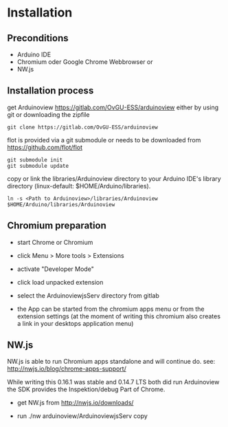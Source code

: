 # Installation

## Preconditions

* Arduino IDE
* Chromium oder Google Chrome Webbrowser
or
* NW.js

## Installation process

get Arduinoview https://gitlab.com/OvGU-ESS/arduinoview either by using git or downloading the zipfile

    git clone https://gitlab.com/OvGU-ESS/arduinoview

flot is provided via a git submodule or needs to be downloaded from https://github.com/flot/flot

    git submodule init
    git submodule update

copy or link the libraries/Arduinoview directory to your Arduino IDE's library directory (linux-default: $HOME/Arduino/libraries).

    ln -s <Path to Arduinoview>/libraries/Arduinoview $HOME/Arduino/libraries/Arduinoview

## Chromium preparation

* start Chrome or Chromium
* click Menu > More tools > Extensions
* activate "Developer Mode"
* click load unpacked extension
* select the ArduinoviewjsServ directory from gitlab

* the App can be started from the chromium apps menu or from the extension settings
  (at the moment of writing this chromium also creates a link in your desktops application menu)


## NW.js

NW.js is able to run Chromium apps standalone and will continue do.
see: http://nwjs.io/blog/chrome-apps-support/

While writing this 0.16.1 was stable and 0.14.7 LTS both did run Arduinoview
the SDK provides the Inspektion/debug Part of Chrome.

* get NW.js from http://nwjs.io/downloads/

* run ./nw arduinoview/ArduinoviewjsServ
copy
